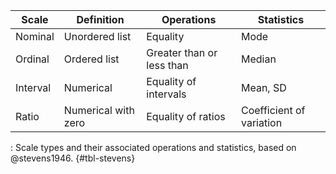 | Scale    | Definition          | Operations                | Statistics               |
|----------|---------------------|---------------------------|--------------------------|
| Nominal  | Unordered list      | Equality                  | Mode                     |
| Ordinal  | Ordered list        | Greater than or less than | Median                   |
| Interval | Numerical           | Equality of intervals     | Mean, SD                 |
| Ratio    | Numerical with zero | Equality of ratios        | Coefficient of variation |


: Scale types and their associated operations and statistics, based on @stevens1946. {#tbl-stevens}